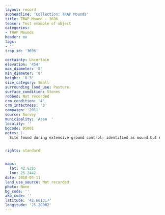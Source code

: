```yaml
---
layout: record
subheadline: 'Collection: TRAP Mounds'
title: TRAP Mound - 3696
teaser: Test example of object
categories:
- TRAP Mounds
header: no
tags:
- ''
trap_id: '3696'

certainty: Uncertain
elevation: '454'
max_diameter: '8'
min_diameter: '8'
height: '0.3'
size_category: Small
surrounding_land_use: Pasture
surface_condition: Stones
robbed: Not recorded
crm_condition: '4'
crm_intactness: '3'
campaign: '2011'
source: Survey
municipality: 'Asen  '
locality: ''
bgcode: DS001
notes: |-
  Site found during extensive ground control; identified as mound but not fully registered.


rights: standard


maps:
  lat: 42.6285
  lon: 25.2442
date: 2018-04-11
land_use_source: Not recorded
photo: None
bg_code: ''
akb_code: ''
latitude: '42.661317'
longitude: '25.20002'
---
```

